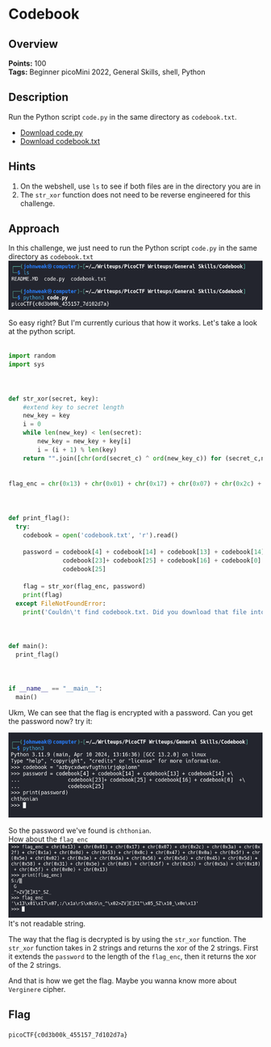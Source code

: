 # Codebook

## Overview

**Points:** 100\
**Tags:** Beginner picoMini 2022, General Skills, shell, Python

## Description

Run the Python script `code.py` in the same directory as `codebook.txt`.
- [Download code.py](./code.py)
- [Download codebook.txt](./codebook.txt)

## Hints

1. On the webshell, use `ls` to see if both files are in the directory you are in
2. The `str_xor` function does not need to be reverse engineered for this challenge.

## Approach

In this challenge, we just need to run the Python script `code.py` in the same directory as `codebook.txt`
![alt text](image.png)

So easy right? But I'm currently curious that how it works. Let's take a look at the python script.

```python

import random
import sys



def str_xor(secret, key):
    #extend key to secret length
    new_key = key
    i = 0
    while len(new_key) < len(secret):
        new_key = new_key + key[i]
        i = (i + 1) % len(key)        
    return "".join([chr(ord(secret_c) ^ ord(new_key_c)) for (secret_c,new_key_c) in zip(secret,new_key)])


flag_enc = chr(0x13) + chr(0x01) + chr(0x17) + chr(0x07) + chr(0x2c) + chr(0x3a) + chr(0x2f) + chr(0x1a) + chr(0x0d) + chr(0x53) + chr(0x0c) + chr(0x47) + chr(0x0a) + chr(0x5f) + chr(0x5e) + chr(0x02) + chr(0x3e) + chr(0x5a) + chr(0x56) + chr(0x5d) + chr(0x45) + chr(0x5d) + chr(0x58) + chr(0x31) + chr(0x5e) + chr(0x05) + chr(0x5f) + chr(0x53) + chr(0x5a) + chr(0x10) + chr(0x5f) + chr(0x0e) + chr(0x13)



def print_flag():
  try:
    codebook = open('codebook.txt', 'r').read()
    
    password = codebook[4] + codebook[14] + codebook[13] + codebook[14] +\
               codebook[23]+ codebook[25] + codebook[16] + codebook[0]  +\
               codebook[25]
               
    flag = str_xor(flag_enc, password)
    print(flag)
  except FileNotFoundError:
    print('Couldn\'t find codebook.txt. Did you download that file into the same directory as this script?')



def main():
  print_flag()



if __name__ == "__main__":
  main()

```

Ukm, We can see that the flag is encrypted with a password. Can you get the password now? try it:

![alt text](image-1.png)

So the password we've found is `chthonian`.\
How about the `flag_enc`
![alt text](image-2.png)
It's not readable string.

The way that the flag is decrypted is by using the `str_xor` function. The `str_xor` function takes in 2 strings and returns the xor of the 2 strings. First it extends the `password` to the length of the `flag_enc`, then it returns the xor of the 2 strings.

And that is how we get the flag. Maybe you wanna know more about `Verginere` cipher.

## Flag

`picoCTF{c0d3b00k_455157_7d102d7a}`